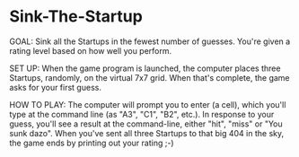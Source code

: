 # Sink-The-Startup

GOAL:
Sink all the Startups in the fewest number of guesses. You're given a rating level based on how well you perform.

SET UP:
When the game program is launched, the computer places three Startups, randomly, on the virtual 7x7 grid. When that's complete, the game asks for your first guess.

HOW TO PLAY:
The computer will prompt you to enter (a cell), which you'll type at the command line (as "A3", "C1", "B2", etc.). In response to your guess, you'll see a result at the command-line, either "hit", "miss" or "You sunk dazo".
When you've sent all three Startups to that big 404 in the sky, the game ends by printing out your rating ;-)
